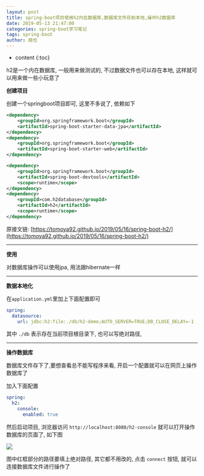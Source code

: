 ```yaml
---
layout: post
title: spring-boot项目使用h2内在数据库,数据库文件存到本地,操作h2数据库
date: 2019-05-13 21:47:00
categories: spring-boot学习笔记
tags: spring-boot
author: 朋也
---
```


* content
{:toc}

h2是一个内在数据库, 一般用来做测试的, 不过数据文件也可以存在本地, 这样就可以用来做一些小玩意了





**创建项目**

创建一个springboot项目即可, 这里不多说了, 依赖如下

```xml
<dependency>
    <groupId>org.springframework.boot</groupId>
    <artifactId>spring-boot-starter-data-jpa</artifactId>
</dependency>
<dependency>
    <groupId>org.springframework.boot</groupId>
    <artifactId>spring-boot-starter-web</artifactId>
</dependency>

<dependency>
    <groupId>org.springframework.boot</groupId>
    <artifactId>spring-boot-devtools</artifactId>
    <scope>runtime</scope>
</dependency>
<dependency>
    <groupId>com.h2database</groupId>
    <artifactId>h2</artifactId>
    <scope>runtime</scope>
</dependency>
```

原接文链: [https://tomoya92.github.io/2019/05/16/spring-boot-h2/](https://tomoya92.github.io/2019/05/16/spring-boot-h2/)

---

**使用**

对数据库操作可以使用jpa, 用法跟hibernate一样

---

**数据本地化**

在`application.yml`里加上下面配置即可

```yml
spring:
  datasource:
    url: jdbc:h2:file:./db/h2-demo;AUTO_SERVER=TRUE;DB_CLOSE_DELAY=-1
```

其中 `./db` 表示存在当前项目根目录下, 也可以写绝对路径,

---

**操作数据库**

数据库文件存下了,要想查看总不能写程序来看, 开启一个配置就可以在网页上操作数据库了

加入下面配置

```yml
spring:
  h2:
    console:
      enabled: true
```

然后启动项目, 浏览器访问 `http://localhost:8080/h2-console` 就可以打开操作数据库的页面了, 如下图

![](/assets/20190516215418.png)

图中红框部分的路径要填上绝对路径, 其它都不用改的, 点击 `connect` 按钮, 就可以连接数据库文件进行操作了
